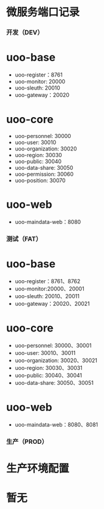 # 微服务端口记录

### 开发（DEV）

# uoo-base
* uoo-register：8761
* uoo-monitor: 20000
* uoo-sleuth: 20010
* uoo-gateway：20020
# uoo-core
* uoo-personnel: 30000
* uoo-user: 30010
* uoo-organization: 30020
* uoo-region: 30030
* uoo-public: 30040
* uoo-data-share: 30050
* uoo-permission: 30060
* uoo-position: 30070
# uoo-web
* uoo-maindata-web：8080

### 测试（FAT）
# uoo-base
* uoo-register：8761、8762
* uoo-monitor:20000、20001
* uoo-sleuth: 20010、20011
* uoo-gateway：20020、20021
# uoo-core
* uoo-personnel: 30000、30001
* uoo-user: 30010、30011
* uoo-organization: 30020、30021
* uoo-region: 30030、30031
* uoo-public: 30040、30041
* uoo-data-share: 30050、30051
# uoo-web
* uoo-maindata-web：8080、8081

### 生产（PROD）

# 生产环境配置
# 暂无
